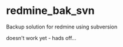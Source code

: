 redmine_bak_svn
===============

Backup solution for redmine using subversion

doesn't work yet - hads off...

